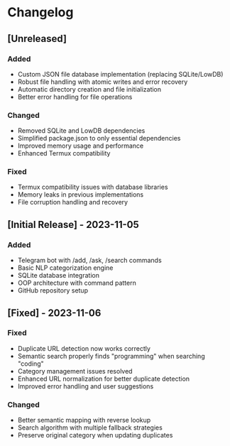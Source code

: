 # Changelog

## [Unreleased]
### Added
- Custom JSON file database implementation (replacing SQLite/LowDB)
- Robust file handling with atomic writes and error recovery
- Automatic directory creation and file initialization
- Better error handling for file operations

### Changed
- Removed SQLite and LowDB dependencies
- Simplified package.json to only essential dependencies
- Improved memory usage and performance
- Enhanced Termux compatibility

### Fixed
- Termux compatibility issues with database libraries
- Memory leaks in previous implementations
- File corruption handling and recovery

## [Initial Release] - 2023-11-05
### Added
- Telegram bot with /add, /ask, /search commands
- Basic NLP categorization engine
- SQLite database integration
- OOP architecture with command pattern
- GitHub repository setup

## [Fixed] - 2023-11-06
### Fixed
- Duplicate URL detection now works correctly
- Semantic search properly finds "programming" when searching "coding"
- Category management issues resolved
- Enhanced URL normalization for better duplicate detection
- Improved error handling and user suggestions

### Changed
- Better semantic mapping with reverse lookup
- Search algorithm with multiple fallback strategies
- Preserve original category when updating duplicates
